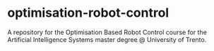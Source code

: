 # optimisation-robot-control
A repository for the Optimisation Based Robot Control course for the Artificial Intelligence Systems master degree @ University of Trento.
